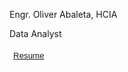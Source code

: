 <p>
  Engr. Oliver Abaleta, HCIA
</p>

<p>
  Data Analyst
</p>

<style>
  button {
    background-color: white;
    color: gray;
    border: black;
    height: 25px;
  }
</style>

<button><a href = "https://drive.google.com/file/d/1p80sXrPdXWD4l8yzWe7ga8KgPFQp7z-G/view?usp=share_link" 
   target = "_blank"> Resume
</a></button>
